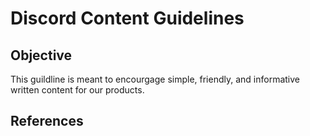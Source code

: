 # Discord Content Guidelines

## Objective

This guildline is meant to encourgage simple, friendly, and informative written content for our products.

## References

[](https://developer-advocacy.com/write-great-posts-and-articles)
